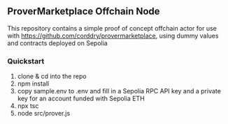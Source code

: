 ## ProverMarketplace Offchain Node
This repository contains a simple proof of concept offchain actor for use with https://github.com/corddry/provermarketplace, using dummy values and contracts deployed on Sepolia

### Quickstart
1. clone & cd into the repo
2. npm install
3. copy sample.env to .env and fill in a Sepolia RPC API key and a private key for an account funded with Sepolia ETH
4. npx tsc 
5. node src/prover.js